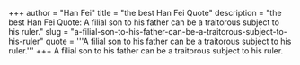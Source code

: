 +++
author = "Han Fei"
title = "the best Han Fei Quote"
description = "the best Han Fei Quote: A filial son to his father can be a traitorous subject to his ruler."
slug = "a-filial-son-to-his-father-can-be-a-traitorous-subject-to-his-ruler"
quote = '''A filial son to his father can be a traitorous subject to his ruler.'''
+++
A filial son to his father can be a traitorous subject to his ruler.
